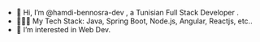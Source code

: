 - 👋 Hi, I’m @hamdi-bennosra-dev , a Tunisian Full Stack Developer . 
- 🧑🏻‍💻 My Tech Stack: Java, Spring Boot, Node.js, Angular, Reactjs, etc..
- 👀 I’m interested in Web Dev. 

<!---
hamdi-bennosra-dev/hamdi-bennosra-dev is a ✨ special ✨ repository because its `README.md` (this file) appears on your GitHub profile.
You can click the Preview link to take a look at your changes.
--->

